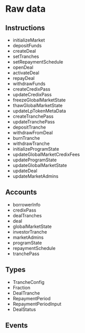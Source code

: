 # Raw data

## Instructions

- initializeMarket
- depositFunds
- createDeal
- setTranches
- setRepaymentSchedule
- openDeal
- activateDeal
- repayDeal
- withdrawFunds
- createCredixPass
- updateCredixPass
- freezeGlobalMarketState
- thawGlobalMarketState
- updateLpTokenMetaData
- createTranchePass
- updateTranchePass
- depositTranche
- withdrawFromDeal
- burnTranche
- withdrawTranche
- initializeProgramState
- updateGlobalMarketCredixFees
- updateProgramState
- updateGlobalMarketState
- updateDeal
- updateMarketAdmins

## Accounts

- borrowerInfo
- credixPass
- dealTranches
- deal
- globalMarketState
- investorTranche
- marketAdmins
- programState
- repaymentSchedule
- tranchePass

## Types

- TrancheConfig
- Fraction
- DealTranche
- RepaymentPeriod
- RepaymentPeriodInput
- DealStatus

## Events